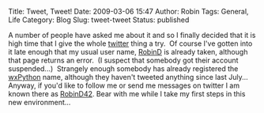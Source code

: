 Title: Tweet, Tweet!
Date: 2009-03-06 15:47
Author: Robin
Tags: General, Life
Category: Blog
Slug: tweet-tweet
Status: published

A number of people have asked me about it and so I finally decided that
it is high time that I give the whole [twitter](http://twitter.com)
thing a try.  Of course I've gotten into it late enough that my usual
user name, [RobinD](http://twitter.com/RobinD) is already taken,
although that page returns an error.  (I suspect that somebody got their
account suspended...)  Strangely enough somebody has already registered
the [wxPython](http://twitter.com/wxPython) name, although they haven't
tweeted anything since last July...  Anyway, if you'd like to follow me
or send me messages on twitter I am known there as
[RobinD42](http://twitter.com/RobinD42). Bear with me while I take my
first steps in this new environment...

